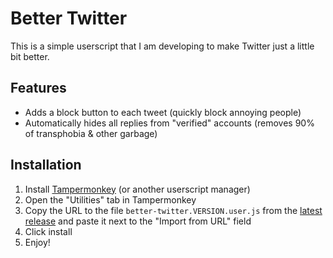 # Better Twitter

This is a simple userscript that I am developing to make Twitter just a little bit better.

## Features

- Adds a block button to each tweet (quickly block annoying people)
- Automatically hides all replies from "verified" accounts (removes 90% of transphobia & other garbage)

## Installation

1. Install [Tampermonkey](https://www.tampermonkey.net/) (or another userscript manager)
2. Open the "Utilities" tab in Tampermonkey
3. Copy the URL to the file `better-twitter.VERSION.user.js` from the [latest release](https://github.com/SecKatie/better-twitter/releases) and paste it next to the "Import from URL" field
4. Click install
5. Enjoy!